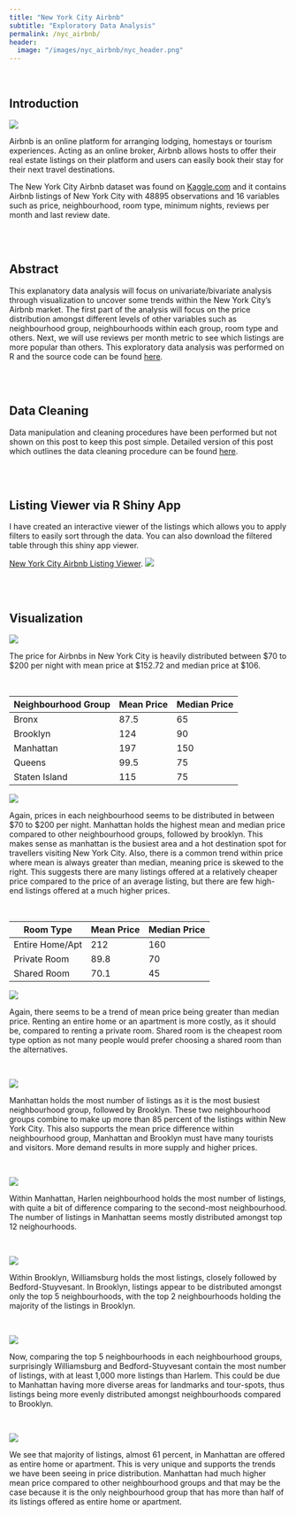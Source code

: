 ```yaml
---
title: "New York City Airbnb"
subtitle: "Exploratory Data Analysis"
permalink: /nyc_airbnb/
header:
  image: "/images/nyc_airbnb/nyc_header.png"
---
```


<br/>

Introduction
------------

![](/images/nyc_airbnb/intro.jpg)

Airbnb is an online platform for arranging lodging, homestays or tourism experiences. Acting as an online broker, Airbnb allows hosts to offer their real estate listings on their platform and users can easily book their stay for their next travel destinations.

The New York City Airbnb dataset was found on [Kaggle.com](https://www.kaggle.com/dgomonov/new-york-city-airbnb-open-data) and it contains Airbnb listings of New York City with 48895 observations and 16
variables such as price, neighbourhood, room type, minimum nights, reviews per month and last review date.

<br/>
<br/>


Abstract
--------
This explanatory data analysis will focus on univariate/bivariate analysis through visualization to uncover some trends within the New York City’s Airbnb market. The first part of the analysis will focus on the price distribution amongst different levels of other variables such as neighbourhood group, neighbourhoods within each group, room type and others. Next, we will use reviews per month metric to see which listings are more popular than others. This exploratory data analysis was performed on R and the source code can be found [here](https://github.com/junsu-ku/NYC-Airbnb-EDA-in-R).

<br/>
<br/>


Data Cleaning
-------------
Data manipulation and cleaning procedures have been performed but not shown on this post to keep this post simple. Detailed version of this post which outlines the data cleaning procedure can be found [here](https://junsu-ku.github.io/NYC-Airbnb-EDA-in-R/).

<br/>
<br/>


Listing Viewer via R Shiny App
------------------------------
I have created an interactive viewer of the listings which allows you to apply filters to easily sort through the data. You can also download the filtered table through this shiny app viewer.

[New York City Airbnb Listing Viewer](https://junsu-ku.shinyapps.io/NYC_Airbnb_Listing_Dashboard/).
[![](/images/nyc_airbnb/shiny_app.PNG)](https://junsu-ku.shinyapps.io/NYC_Airbnb_Listing_Dashboard/)

<br/>
<br/>


Visualization
-------------
![](/images/nyc_airbnb/unnamed-chunk-6-1.png)

The price for Airbnbs in New York City is heavily distributed between $70 to $200 per night with mean price at $152.72 and median price at $106.

<br/>

| Neighbourhood Group | Mean Price | Median Price |
|---------------------|------------|--------------|
| Bronx               | 87.5       | 65           |
| Brooklyn            | 124        | 90           |
| Manhattan           | 197        | 150          |
| Queens              | 99.5       | 75           |
| Staten Island       | 115        | 75           |

![](/images/nyc_airbnb/unnamed-chunk-7-1.png)

Again, prices in each neighbourhood seems to be distributed in between
$70 to $200 per night. Manhattan holds the highest mean and median price
compared to other neighbourhood groups, followed by brooklyn. This makes
sense as manhattan is the busiest area and a hot destination spot for
travellers visiting New York City. Also, there is a common trend within
price where mean is always greater than median, meaning price is skewed
to the right. This suggests there are many listings offered at a
relatively cheaper price compared to the price of an average listing,
but there are few high-end listings offered at a much higher prices.

<br/>

| Room Type       | Mean Price | Median Price |
|-----------------|------------|--------------|
| Entire Home/Apt | 212        | 160          |
| Private Room    | 89.8       | 70           |
| Shared Room     | 70.1       | 45           |

![](/images/nyc_airbnb/unnamed-chunk-8-1.png)

Again, there seems to be a trend of mean price being greater than median
price. Renting an entire home or an apartment is more costly, as it
should be, compared to renting a private room. Shared room is the
cheapest room type option as not many people would prefer choosing a
shared room than the alternatives.

<br/>

![](/images/nyc_airbnb/unnamed-chunk-9-1.png)

Manhattan holds the most number of listings as it is the most busiest
neighbourhood group, followed by Brooklyn. These two neighbourhood
groups combine to make up more than 85 percent of the listings within
New York City. This also supports the mean price difference within
neighbourhood group, Manhattan and Brooklyn must have many tourists and
visitors. More demand results in more supply and higher prices.

<br/>

![](/images/nyc_airbnb/unnamed-chunk-10-1.png)

Within Manhattan, Harlen neighbourhood holds the most number of
listings, with quite a bit of difference comparing to the second-most
neighbourhood. The number of listings in Manhattan seems mostly
distributed amongst top 12 neighourhoods.

<br/>

![](/images/nyc_airbnb/unnamed-chunk-11-1.png)

Within Brooklyn, Williamsburg holds the most listings, closely followed
by Bedford-Stuyvesant. In Brooklyn, listings appear to be distributed
amongst only the top 5 neighbourhoods, with the top 2 neighbourhoods
holding the majority of the listings in Brooklyn.

<br/>

![](/images/nyc_airbnb/unnamed-chunk-12-1.png)

Now, comparing the top 5 neighbourhoods in each neighbourhood groups,
surprisingly Williamsburg and Bedford-Stuyvesant contain the most number
of listings, with at least 1,000 more listings than Harlem. This could
be due to Manhattan having more diverse areas for landmarks and
tour-spots, thus listings being more evenly distributed amongst
neighbourhoods compared to Brooklyn.

<br/>

![](/images/nyc_airbnb/unnamed-chunk-13-1.png)

We see that majority of listings, almost 61 percent, in Manhattan are
offered as entire home or apartment. This is very unique and supports
the trends we have been seeing in price distribution. Manhattan had much
higher mean price compared to other neighbourhood groups and that may be
the case because it is the only neighbourhood group that has more than
half of its listings offered as entire home or apartment.
